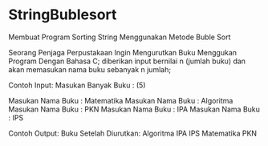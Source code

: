 # StringBublesort
Membuat Program Sorting String Menggunakan Metode Buble Sort

Seorang Penjaga Perpustakaan Ingin Mengurutkan Buku Menggukan Program Dengan Bahasa C;
diberikan input bernilai n (jumlah buku) dan akan memasukan nama buku sebanyak n jumlah;

Contoh Input:
Masukan Banyak Buku : (5)

Masukan Nama Buku : Matematika
Masukan Nama Buku : Algoritma
Masukan Nama Buku : PKN
Masukan Nama Buku : IPA
Masukan Nama Buku : IPS


Contoh Output:
Buku Setelah Diurutkan: 
Algoritma
IPA
IPS
Matematika
PKN
